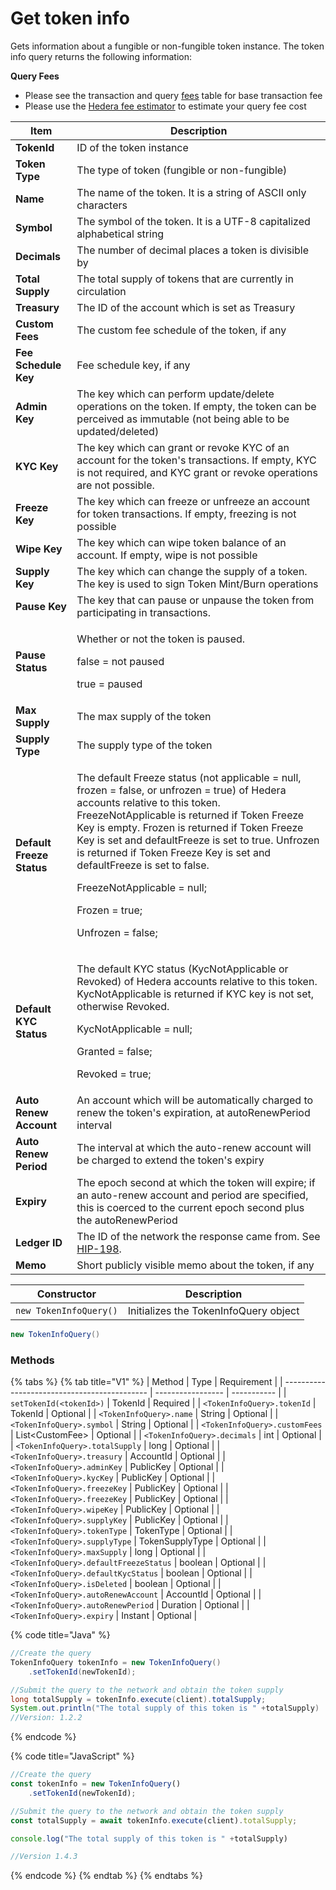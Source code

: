 # Get token info

Gets information about a fungible or non-fungible token instance. The token info query returns the following information:

**Query Fees**

* Please see the transaction and query [fees](../../../../networks/mainnet/fees/#transaction-and-query-fees) table for base transaction fee
* Please use the [Hedera fee estimator](https://hedera.com/fees) to estimate your query fee cost

| Item                      | Description                                                                                                                                                              |
| ------------------------- | ------------------------------------------------------------------------------------------------------------------------------------------------------------------------ |
| **TokenId**               | ID of the token instance                                                                                                                                                 |
| **Token Type**            | The type of token (fungible or non-fungible)                                                                                                                             |
| **Name**                  | The name of the token. It is a string of ASCII only characters                                                                                                           |
| **Symbol**                | The symbol of the token. It is a UTF-8 capitalized alphabetical string                                                                                                   |
| **Decimals**              | The number of decimal places a token is divisible by                                                                                                                     |
| **Total Supply**          | The total supply of tokens that are currently in circulation                                                                                                             |
| **Treasury**              | The ID of the account which is set as Treasury                                                                                                                           |
| **Custom Fees**           | The custom fee schedule of the token, if any                                                                                                                             |
| **Fee Schedule Key**      | Fee schedule key, if any                                                                                                                                                 |
| **Admin Key**             | The key which can perform update/delete operations on the token. If empty, the token can be perceived as immutable (not being able to be updated/deleted)                |
| **KYC Key**               | The key which can grant or revoke KYC of an account for the token's transactions. If empty, KYC is not required, and KYC grant or revoke operations are not possible.    |
| **Freeze Key**            | The key which can freeze or unfreeze an account for token transactions. If empty, freezing is not possible                                                               |
| **Wipe Key**              | The key which can wipe token balance of an account. If empty, wipe is not possible                                                                                       |
| **Supply Key**            | The key which can change the supply of a token. The key is used to sign Token Mint/Burn operations                                                                       |
| **Pause Key**             | The key that can pause or unpause the token from participating in transactions.                                                                                          |
| **Pause Status**          | <p>Whether or not the token is paused.</p><p>false = not paused</p><p>true = paused</p>                                                                                              |
| **Max Supply**            | The max supply of the token                                                                                                                                              |
| **Supply Type**           | The supply type of the token                                                                                                                                             |
| **Default Freeze Status** | <p>The default Freeze status (not applicable = null, frozen = false, or unfrozen = true) of Hedera accounts relative to this token. FreezeNotApplicable is returned if Token Freeze Key is empty. Frozen is returned if Token Freeze Key is set and defaultFreeze is set to true. Unfrozen is returned if Token Freeze Key is set and defaultFreeze is set to false.</p><p>FreezeNotApplicable = null;</p><p>Frozen = true;</p><p>Unfrozen = false;</p>                                                                     |
| **Default KYC Status**    | <p>The default KYC status (KycNotApplicable or Revoked) of Hedera accounts relative to this token. KycNotApplicable is returned if KYC key is not set, otherwise Revoked.</p><p>KycNotApplicable = null;</p><p>Granted = false;</p><p>Revoked = true;</p>                                                                    |
| **Auto Renew Account**    | An account which will be automatically charged to renew the token's expiration, at autoRenewPeriod interval                                                              |
| **Auto Renew Period**     | The interval at which the auto-renew account will be charged to extend the token's expiry                                                                                |
| **Expiry**                | The epoch second at which the token will expire; if an auto-renew account and period are specified, this is coerced to the current epoch second plus the autoRenewPeriod |
| **Ledger ID**             | The ID of the network the response came from. See [HIP-198](https://hips.hedera.com/hip/hip-198).                                                                        |
| **Memo**                  | Short publicly visible memo about the token, if any                                                                                                                      |

| Constructor            | Description                           |
| ---------------------- | ------------------------------------- |
| `new TokenInfoQuery()` | Initializes the TokenInfoQuery object |

```java
new TokenInfoQuery()
```

### Methods

{% tabs %}
{% tab title="V1" %}
| Method                                       | Type              | Requirement |
| -------------------------------------------- | ----------------- | ----------- |
| `setTokenId(<tokenId>)`                | TokenId           | Required    |
| `<TokenInfoQuery>.tokenId`             | TokenId           | Optional    |
| `<TokenInfoQuery>.name`                | String            | Optional    |
| `<TokenInfoQuery>.symbol`              | String            | Optional    |
| `<TokenInfoQuery>.customFees`          | List\<CustomFee> | Optional    |
| `<TokenInfoQuery>.decimals`            | int               | Optional    |
| `<TokenInfoQuery>.totalSupply`         | long              | Optional    |
| `<TokenInfoQuery>.treasury`            | AccountId         | Optional    |
| `<TokenInfoQuery>.adminKey`            | PublicKey         | Optional    |
| `<TokenInfoQuery>.kycKey`              | PublicKey         | Optional    |
| `<TokenInfoQuery>.freezeKey`           | PublicKey         | Optional    |
| `<TokenInfoQuery>.freezeKey`           | PublicKey         | Optional    |
| `<TokenInfoQuery>.wipeKey`             | PublicKey         | Optional    |
| `<TokenInfoQuery>.supplyKey`           | PublicKey         | Optional    |
| `<TokenInfoQuery>.tokenType`           | TokenType         | Optional    |
| `<TokenInfoQuery>.supplyType`          | TokenSupplyType   | Optional    |
| `<TokenInfoQuery>.maxSupply`           | long              | Optional    |
| `<TokenInfoQuery>.defaultFreezeStatus` | boolean           | Optional    |
| `<TokenInfoQuery>.defaultKycStatus`    | boolean           | Optional    |
| `<TokenInfoQuery>.isDeleted`           | boolean           | Optional    |
| `<TokenInfoQuery>.autoRenewAccount`    | AccountId         | Optional    |
| `<TokenInfoQuery>.autoRenewPeriod`     | Duration          | Optional    |
| `<TokenInfoQuery>.expiry`              | Instant           | Optional    |

{% code title="Java" %}
```java
//Create the query
TokenInfoQuery tokenInfo = new TokenInfoQuery()
    .setTokenId(newTokenId);

//Submit the query to the network and obtain the token supply
long totalSupply = tokenInfo.execute(client).totalSupply;
System.out.println("The total supply of this token is " +totalSupply)
//Version: 1.2.2
```
{% endcode %}

{% code title="JavaScript" %}
```javascript
//Create the query
const tokenInfo = new TokenInfoQuery()
    .setTokenId(newTokenId);

//Submit the query to the network and obtain the token supply
const totalSupply = await tokenInfo.execute(client).totalSupply;

console.log("The total supply of this token is " +totalSupply)

//Version 1.4.3
```
{% endcode %}
{% endtab %}
{% endtabs %}
